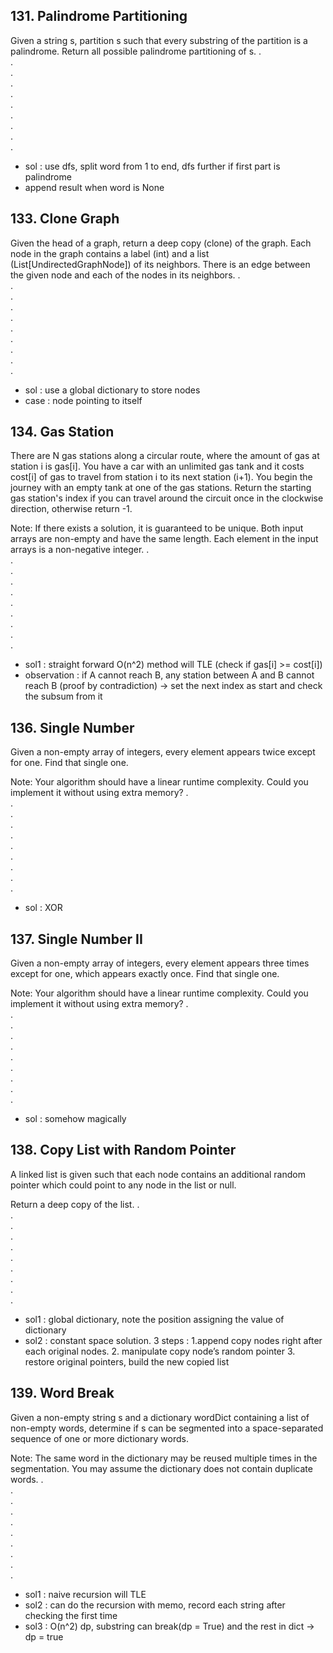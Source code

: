 ## 131. Palindrome Partitioning
Given a string s, partition s such that every substring of the partition is a palindrome.
Return all possible palindrome partitioning of s.
.  
.  
.  
.  
.  
.  
.  
.  
.  
.  
- sol : use dfs, split word from 1 to end, dfs further if first part is palindrome
- append result when word is None

## 133. Clone Graph
Given the head of a graph, return a deep copy (clone) of the graph. Each node in the graph contains a label (int) and a list (List[UndirectedGraphNode]) of its neighbors. There is an edge between the given node and each of the nodes in its neighbors.
.  
.  
.  
.  
.  
.  
.  
.  
.  
.  
- sol : use a global dictionary to store nodes
- case : node pointing to itself

## 134. Gas Station
There are N gas stations along a circular route, where the amount of gas at station i is gas[i].
You have a car with an unlimited gas tank and it costs cost[i] of gas to travel from station i to its next station (i+1). You begin the journey with an empty tank at one of the gas stations.
Return the starting gas station's index if you can travel around the circuit once in the clockwise direction, otherwise return -1.

Note:
If there exists a solution, it is guaranteed to be unique.
Both input arrays are non-empty and have the same length.
Each element in the input arrays is a non-negative integer.
.  
.  
.  
.  
.  
.  
.  
.  
.  
.  
- sol1 : straight forward O(n^2) method will TLE (check if gas[i] >= cost[i])
- observation : if A cannot reach B, any station between A and B cannot reach B (proof by contradiction) -> set the next index as start and check the subsum from it

## 136. Single Number
Given a non-empty array of integers, every element appears twice except for one. Find that single one.

Note:
Your algorithm should have a linear runtime complexity. Could you implement it without using extra memory?
.  
.  
.  
.  
.  
.  
.  
.  
.  
.  
- sol : XOR

## 137. Single Number II
Given a non-empty array of integers, every element appears three times except for one, which appears exactly once. Find that single one.

Note:
Your algorithm should have a linear runtime complexity. Could you implement it without using extra memory?
.  
.  
.  
.  
.  
.  
.  
.  
.  
.  
- sol : somehow magically

## 138. Copy List with Random Pointer
A linked list is given such that each node contains an additional random pointer which could point to any node in the list or null.

Return a deep copy of the list.
.  
.  
.  
.  
.  
.  
.  
.  
.  
.  
- sol1 : global dictionary, note the position assigning the value of dictionary
- sol2 : constant space solution. 3 steps : 1.append copy nodes right after each original nodes. 2. manipulate copy node’s random pointer 3. restore original pointers, build the new copied list

## 139. Word Break
Given a non-empty string s and a dictionary wordDict containing a list of non-empty words, determine if s can be segmented into a space-separated sequence of one or more dictionary words.

Note:
The same word in the dictionary may be reused multiple times in the segmentation.
You may assume the dictionary does not contain duplicate words.
.  
.  
.  
.  
.  
.  
.  
.  
.  
.  
- sol1 : naive recursion will TLE
- sol2 : can do the recursion with memo, record each string after checking the first time
- sol3 : O(n^2) dp, substring can break(dp = True) and the rest in dict -> dp = true


